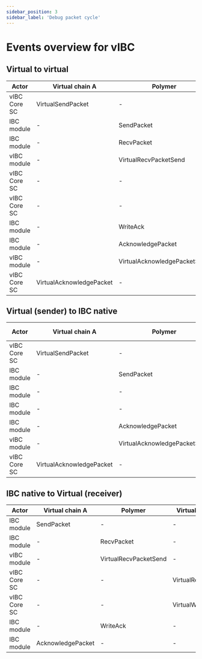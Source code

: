 ```yaml
---
sidebar_position: 3
sidebar_label: 'Debug packet cycle'
---
```


# Events overview for vIBC

## Virtual to virtual

| Actor         | Virtual chain A              | Polymer                  | Virtual Chain B              |
|---------------------|------------------------------|--------------------------|------------------------------|
| vIBC Core SC         | VirtualSendPacket            | -                        | -                            |
| IBC module         | -                            | SendPacket               | -                            |
| IBC module         | -                            | RecvPacket               | -                            |
| vIBC module         | -                            | VirtualRecvPacketSend     | -                            |
| vIBC Core SC         | -                            | -                        | VirtualRecvPacket        |
| vIBC Core SC         | -                            | -                        | VirtualWriteAck              |
| IBC module         | -                            | WriteAck                 | -                            |
| IBC module         | -                            | AcknowledgePacket        | -                            |
| vIBC module         | -                            | VirtualAcknowledgePacketSend | -                        |
| vIBC Core SC         | VirtualAcknowledgePacket | -                        | -                            |

## Virtual (sender) to IBC native

| Actor         | Virtual chain A              | Polymer                  | IBC Chain B              |
|---------------------|------------------------------|--------------------------|------------------------------|
| vIBC Core SC         | VirtualSendPacket            | -                        | -                            |
| IBC module         | -                            | SendPacket               | -                            |
| IBC module         | -                            | -               | RecvPacket                            |
| IBC module         | -                            | -                 | WriteAck                            |
| IBC module         | -                            | AcknowledgePacket        | -                            |
| vIBC module         | -                            | VirtualAcknowledgePacketSend | -                        |
| vIBC Core SC         | VirtualAcknowledgePacket | -                        | -                            |

## IBC native to Virtual (receiver)

| Actor         | Virtual chain A              | Polymer                  | Virtual Chain B              |
|---------------------|------------------------------|--------------------------|------------------------------|
| IBC module         | SendPacket                            | -               | -                            |
| IBC module         | -                            | RecvPacket               | -                            |
| vIBC module         | -                            | VirtualRecvPacketSend     | -                            |
| vIBC Core SC         | -                            | -                        | VirtualRecvPacket        |
| vIBC Core SC         | -                            | -                        | VirtualWriteAck              |
| IBC module         | -                            | WriteAck                 | -                            |
| IBC module         | AcknowledgePacket                            | -        | -                            |
